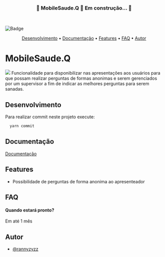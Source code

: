 <h3 align="center"> 
	🚧  MobileSaude.Q 🚀 Em construção...  🚧
</h3>

</br>

![Badge](https://img.shields.io/badge/Mobile%20Saude-mosia-%237159c1?style=for-the-badge&logo=ghost)

<p align="center">
 <a href="#desenvolvimento">Desenvolvimento</a> •
 <a href="#documentação">Documentação</a> • 
 <a href="#features">Features</a> • 
 <a href="#faq">FAQ</a> • 
 <a href="#autor">Autor</a>
</p>

  
# MobileSaude.Q
<img src="src/images/home-page.png">
Funcionalidade para disponibilizar nas apresentações aos usuários para que possam realizar perguntas de formas anonimas e serem gerenciados por um supervisor a fim de indicar as melhores perguntas para serem sanadas.


## Desenvolvimento

Para realizar commit neste projeto execute:

```bash
  yarn commit
```

  
## Documentação

[Documentação](https://linktodocumentation)

  
## Features

- Possibilidade de perguntas de forma anonima ao apresenteador

  
## FAQ

#### Quando estará pronto?

Em até 1 mês



  
## Autor

- [@rannyzyzz](https://github.com/RannyZyzz)

  
